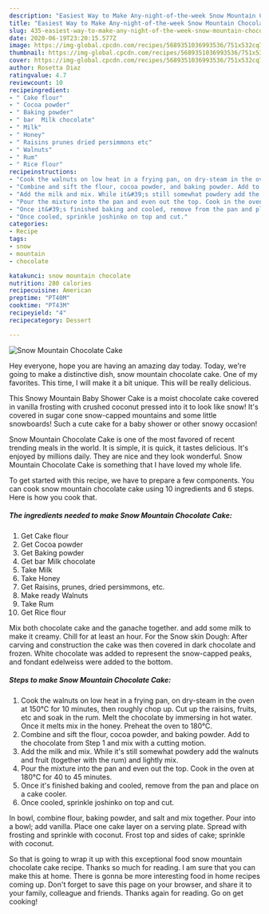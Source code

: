 ```yaml
---
description: "Easiest Way to Make Any-night-of-the-week Snow Mountain Chocolate Cake"
title: "Easiest Way to Make Any-night-of-the-week Snow Mountain Chocolate Cake"
slug: 435-easiest-way-to-make-any-night-of-the-week-snow-mountain-chocolate-cake
date: 2020-06-19T23:20:15.577Z
image: https://img-global.cpcdn.com/recipes/5689351036993536/751x532cq70/snow-mountain-chocolate-cake-recipe-main-photo.jpg
thumbnail: https://img-global.cpcdn.com/recipes/5689351036993536/751x532cq70/snow-mountain-chocolate-cake-recipe-main-photo.jpg
cover: https://img-global.cpcdn.com/recipes/5689351036993536/751x532cq70/snow-mountain-chocolate-cake-recipe-main-photo.jpg
author: Rosetta Diaz
ratingvalue: 4.7
reviewcount: 10
recipeingredient:
- " Cake flour"
- " Cocoa powder"
- " Baking powder"
- " bar  Milk chocolate"
- " Milk"
- " Honey"
- " Raisins prunes dried persimmons etc"
- " Walnuts"
- " Rum"
- " Rice flour"
recipeinstructions:
- "Cook the walnuts on low heat in a frying pan, on dry-steam in the oven at 150°C for 10 minutes, then roughly chop up. Cut up the raisins, fruits, etc and soak in the rum. Melt the chocolate by immersing in hot water. Once it melts mix in the honey. Preheat the oven to 180°C."
- "Combine and sift the flour, cocoa powder, and baking powder. Add to the chocolate from Step 1 and mix with a cutting motion."
- "Add the milk and mix. While it&#39;s still somewhat powdery add the walnuts and fruit (together with the rum) and lightly mix."
- "Pour the mixture into the pan and even out the top. Cook in the oven at 180°C for 40 to 45 minutes."
- "Once it&#39;s finished baking and cooled, remove from the pan and place on a cake cooler."
- "Once cooled, sprinkle joshinko on top and cut."
categories:
- Recipe
tags:
- snow
- mountain
- chocolate

katakunci: snow mountain chocolate 
nutrition: 280 calories
recipecuisine: American
preptime: "PT40M"
cooktime: "PT43M"
recipeyield: "4"
recipecategory: Dessert

---
```



![Snow Mountain Chocolate Cake](https://img-global.cpcdn.com/recipes/5689351036993536/751x532cq70/snow-mountain-chocolate-cake-recipe-main-photo.jpg)

Hey everyone, hope you are having an amazing day today. Today, we're going to make a distinctive dish, snow mountain chocolate cake. One of my favorites. This time, I will make it a bit unique. This will be really delicious.

This Snowy Mountain Baby Shower Cake is a moist chocolate cake covered in vanilla frosting with crushed coconut pressed into it to look like snow! It&#39;s covered in sugar cone snow-capped mountains and some little snowboards! Such a cute cake for a baby shower or other snowy occasion!

Snow Mountain Chocolate Cake is one of the most favored of recent trending meals in the world. It is simple, it is quick, it tastes delicious. It's enjoyed by millions daily. They are nice and they look wonderful. Snow Mountain Chocolate Cake is something that I have loved my whole life.


To get started with this recipe, we have to prepare a few components. You can cook snow mountain chocolate cake using 10 ingredients and 6 steps. Here is how you cook that.

<!--inarticleads1-->

##### The ingredients needed to make Snow Mountain Chocolate Cake:

1. Get  Cake flour
1. Get  Cocoa powder
1. Get  Baking powder
1. Get  bar  Milk chocolate
1. Take  Milk
1. Take  Honey
1. Get  Raisins, prunes, dried persimmons, etc.
1. Make ready  Walnuts
1. Take  Rum
1. Get  Rice flour


Mix both chocolate cake and the ganache together. and add some milk to make it creamy. Chill for at least an hour. For the Snow skin Dough: After carving and construction the cake was then covered in dark chocolate and frozen. White chocolate was added to represent the snow-capped peaks, and fondant edelweiss were added to the bottom. 

<!--inarticleads2-->

##### Steps to make Snow Mountain Chocolate Cake:

1. Cook the walnuts on low heat in a frying pan, on dry-steam in the oven at 150°C for 10 minutes, then roughly chop up. Cut up the raisins, fruits, etc and soak in the rum. Melt the chocolate by immersing in hot water. Once it melts mix in the honey. Preheat the oven to 180°C.
1. Combine and sift the flour, cocoa powder, and baking powder. Add to the chocolate from Step 1 and mix with a cutting motion.
1. Add the milk and mix. While it&#39;s still somewhat powdery add the walnuts and fruit (together with the rum) and lightly mix.
1. Pour the mixture into the pan and even out the top. Cook in the oven at 180°C for 40 to 45 minutes.
1. Once it&#39;s finished baking and cooled, remove from the pan and place on a cake cooler.
1. Once cooled, sprinkle joshinko on top and cut.


In bowl, combine flour, baking powder, and salt and mix together. Pour into a bowl; add vanilla. Place one cake layer on a serving plate. Spread with frosting and sprinkle with coconut. Frost top and sides of cake; sprinkle with coconut. 

So that is going to wrap it up with this exceptional food snow mountain chocolate cake recipe. Thanks so much for reading. I am sure that you can make this at home. There is gonna be more interesting food in home recipes coming up. Don't forget to save this page on your browser, and share it to your family, colleague and friends. Thanks again for reading. Go on get cooking!
